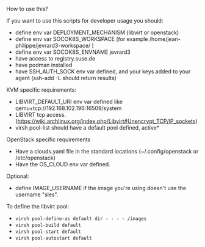 How to use this?

If you want to use this scripts for developer usage you should:
- define env var DEPLOYMENT_MECHANISM (libvirt or openstack)
- define env var SOCOK8S_WORKSPACE (for example /home/jean-philippe/jevrard3-workspace/ )
- define env var SOCOK8S_ENVNAME jevrard3
- have access to registry.suse.de
- have podman installed
- have SSH_AUTH_SOCK env var defined, and your keys added to your agent
  (ssh-add -L should return results)

KVM specific requirements:

- LIBVIRT_DEFAULT_URI env var defined like qemu+tcp://192.168.102.196:16509/system
- LIBVIRT tcp access. (https://wiki.archlinux.org/index.php/Libvirt#Unencrypt_TCP/IP_sockets)
- virsh pool-list should have a default pool defined, active*

OpenStack specific requirements

- Have a clouds.yaml file in the standard locations (~/.config/openstack or /etc/openstack)
- Have the OS_CLOUD env var defined.

Optional:

- define IMAGE_USERNAME if the image you're using doesn't use the username "sles".


To define the libvirt pool:

- `virsh pool-define-as default dir - - - - /images`
- `virsh pool-build default`
- `virsh pool-start default`
- `virsh pool-autostart default`
